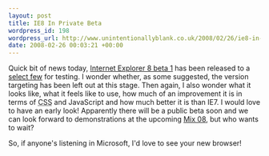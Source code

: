 ```yaml
--- 
layout: post
title: IE8 In Private Beta
wordpress_id: 198
wordpress_url: http://www.unintentionallyblank.co.uk/2008/02/26/ie8-in-private-beta/
date: 2008-02-26 00:03:21 +00:00
---
```

<p>Quick bit of news today, <a href="http://blogs.zdnet.com/microsoft/?p=1214">Internet Explorer 8 beta 1</a> has been released to a <a href="http://www.activewin.com/awin/comments.asp?HeadlineIndex=42767">select few</a> for testing. I wonder whether, as some suggested, the version targeting has been left out at this stage. Then again, I also wonder what it looks like, what it feels like to use, how much of an improvement it is in terms of <abbr title="Cascading Style Sheet">CSS</abbr> and JavaScript and how much better it is than IE7. I would love to have an early look! Apparently there will be a public beta soon and we can look forward to demonstrations at the upcoming <a href="http://visitmix.com/2008/default.aspx">Mix 08</a>, but who wants to wait?</p>

<p>So, if anyone's listening in Microsoft, I'd love to see your new browser!</p>
